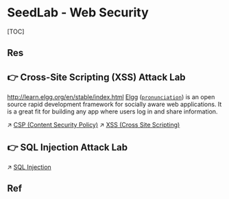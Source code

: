 # SeedLab - Web Security

[TOC]



## Res


## 👉 Cross-Site Scripting (XSS) Attack Lab

http://learn.elgg.org/en/stable/index.html
[Elgg](http://elgg.org) ([`pronunciation`](http://learn.elgg.org/en/stable/_downloads/5578cbe078ca104ad5ef59d2af0c0a36/How_to_say_Elgg.mp3)) is an open source rapid development framework for socially aware web applications. It is a great fit for building any app where users log in and share information.

↗ [CSP (Content Security Policy)](../../../../../🔑%20CS%20Core/🏎️%20Computer%20Networking%20and%20Communication/📌%20Computer%20Networking%20Basics%20(Protocol%20Part)/0x01%20Application%20Layer/🔥%20Web%20(WWW)%20Protocols/HTTP%20(HyperText%20Transfer%20Protocol)/HTTP%20Secuirty/CSP%20(Content%20Security%20Policy).md)
↗ [XSS (Cross Site Scripting)](../../../../Application%20Security/💉%20Web%20Security/🛟%20Web%20Application%20Security%20Risks%20(Threats,%20Attacks,%20Vulnerabilities)%20&%20OWASP/Injection/XSS%20(Cross%20Site%20Scripting)/XSS%20(Cross%20Site%20Scripting).md)


[20199101 2019-2020-2 《网络攻防实践》第十一周作业]: https://www.cnblogs.com/charlesxie/p/12859969.html



## 👉 SQL Injection Attack Lab
↗ [SQL Injection](../../../../Application%20Security/💉%20Web%20Security/🛟%20Web%20Application%20Security%20Risks%20(Threats,%20Attacks,%20Vulnerabilities)%20&%20OWASP/Injection/SQL%20Injection/SQL%20Injection.md)


[SEED-Lab)SQL Injection Attack Lab SQL注入实验原创 | CSDN]: https://blog.csdn.net/qq_51927659/article/details/122773053
[2017-2018-2 20179202《网络攻防技术》第五周作业 | 漏洞分析之数据库评估（一]: https://www.cnblogs.com/Jspo/p/8743970.html

[SQL 注入 ｜ CSDN]: https://blog.csdn.net/qq_29948489/article/details/131175990
[（SEED-Lab)SQL Injection Attack Lab SQL注入实验 | CSDN]: https://blog.csdn.net/qq_51927659/article/details/122773053



## Ref

